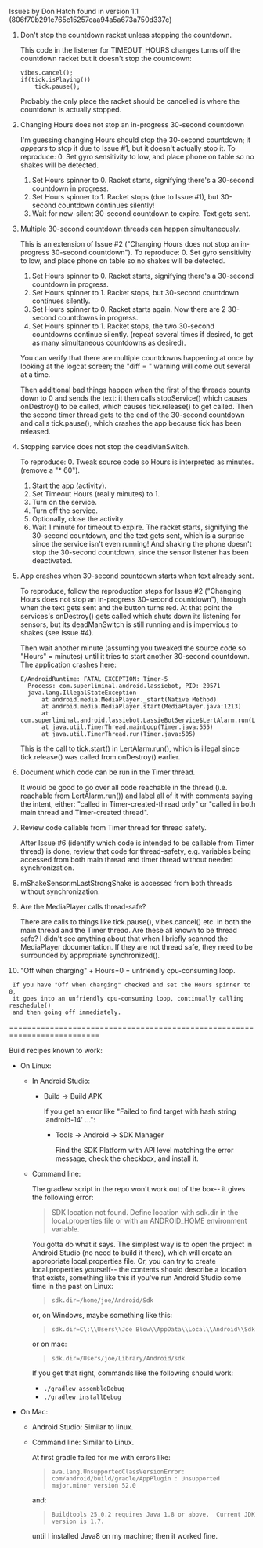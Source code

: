 Issues by Don Hatch found in version 1.1 (806f70b291e765c15257eaa94a5a673a750d337c)

  1. Don't stop the countdown racket unless stopping the countdown.

     This code in the listener for TIMEOUT_HOURS changes
     turns off the countdown racket but it doesn't stop the countdown:

         vibes.cancel();
         if(tick.isPlaying())
             tick.pause();

     Probably the only place the racket should be cancelled is where the countdown is actually stopped.

  2. Changing Hours does not stop an in-progress 30-second countdown

     I'm guessing changing Hours should stop the 30-second countdown;
     it *appears* to stop it due to Issue #1, but it doesn't actually stop it.
     To reproduce:
       0. Set gyro sensitivity to low, and place phone on table so no shakes will be detected.
       1. Set Hours spinner to 0.  Racket starts, signifying there's a 30-second countdown in progress.
       2. Set Hours spinner to 1.  Racket stops (due to Issue #1), but 30-second countdown continues silently!
       3. Wait for now-silent 30-second countdown to expire.  Text gets sent.

  3. Multiple 30-second countdown threads can happen simultaneously.

     This is an extension of Issue #2 ("Changing Hours does not stop an in-progress 30-second countdown").
     To reproduce:
       0. Set gyro sensitivity to low, and place phone on table so no shakes will be detected.
       1. Set Hours spinner to 0.  Racket starts, signifying there's a 30-second countdown in progress.
       2. Set Hours spinner to 1.  Racket stops, but 30-second countdown continues silently.
       3. Set Hours spinner to 0.  Racket starts again. Now there are 2 30-second countdowns in progress.
       4. Set Hours spinner to 1.  Racket stops, the two 30-second countdowns continue silently.
       (repeat several times if desired, to get as many simultaneous countdowns as desired).

      You can verify that there are multiple countdowns happening at once by looking at the logcat screen;
      the "diff = " warning will come out several at a time.

      Then additional bad things happen when the first of the threads counts down to 0 and sends the text:
      it then calls stopService() which causes onDestroy() to be called, which causes tick.release()
      to get called.  Then the second timer thread gets to the end of the 30-second countdown
      and calls tick.pause(), which crashes the app because tick has been released.

  4. Stopping service does not stop the deadManSwitch.

     To reproduce:
       0. Tweak source code so Hours is interpreted as minutes.  (remove a "* 60").
       1. Start the app (activity).
       2. Set Timeout Hours (really minutes) to 1.
       3. Turn on the service.
       4. Turn off the service.
       5. Optionally, close the activity.
       6. Wait 1 minute for timeout to expire.
     The racket starts, signifying the 30-second countdown, and the text gets sent,
     which is a surprise since the service isn't even running!
     And shaking the phone doesn't stop the 30-second countdown,
     since the sensor listener has been deactivated.

  5. App crashes when 30-second countdown starts when text already sent.

     To reproduce, follow the reproduction steps for Issue #2 ("Changing Hours does not stop an in-progress
     30-second countdown"), through when the text gets sent and the button turns red.
     At that point the services's onDestroy() gets called
     which shuts down its listening for sensors, but its deadManSwitch is still
     running and is impervious to shakes (see Issue #4).

     Then wait another minute (assuming you tweaked the source code so "Hours" = minutes)
     until it tries to start another 30-second countdown.
     The application crashes here:

         E/AndroidRuntime: FATAL EXCEPTION: Timer-5
           Process: com.superliminal.android.lassiebot, PID: 20571
           java.lang.IllegalStateException
               at android.media.MediaPlayer._start(Native Method)
               at android.media.MediaPlayer.start(MediaPlayer.java:1213)
               at com.superliminal.android.lassiebot.LassieBotService$LertAlarm.run(LassieBotService.java:119)
               at java.util.TimerThread.mainLoop(Timer.java:555)
               at java.util.TimerThread.run(Timer.java:505)

     This is the call to tick.start() in LertAlarm.run(),
     which is illegal since tick.release() was called from onDestroy() earlier.

  6. Document which code can be run in the Timer thread.

     It would be good to go over all code reachable in the thread (i.e. reachable from LertAlarm.run())
     and label all of it with comments saying the intent, either:
     "called in Timer-created-thread only" or "called in both main thread and Timer-created thread".

  7. Review code callable from Timer thread for thread safety.

     After Issue #6 (identify which code is intended to be callable from Timer thread) is done,
     review that code for thread-safety, e.g. variables being accessed
     from both main thread and timer thread without needed synchronization.

  8. mShakeSensor.mLastStrongShake is accessed from both threads without synchronization.

  9. Are the MediaPlayer calls thread-safe?

     There are calls to things like tick.pause(), vibes.cancel() etc. in both the main thread and the Timer thread.
     Are these all known to be thread safe?  I didn't see anything about that when I briefly scanned the MediaPlayer documentation.
     If they are not thread safe, they need to be surrounded by appropriate synchronized().

  10. "Off when charging" + Hours=0 = unfriendly cpu-consuming loop.

     If you have "Off when charging" checked and set the Hours spinner to 0,
     it goes into an unfriendly cpu-consuming loop, continually calling reschedule()
     and then going off immediately.

==========================================================================

Build recipes known to work:

  * On Linux:

    * In Android Studio:
      * Build -> Build APK

        If you get an error like "Failed to find target with hash string 'android-14' ...":
          * Tools -> Android -> SDK Manager

            Find the SDK Platform with API level matching the error message, check the checkbox, and install it.

    * Command line:

      The gradlew script in the repo won't work out of the box--
      it gives the following error:
        > SDK location not found. Define location with sdk.dir in the
        local.properties file or with an ANDROID_HOME environment variable.

      You gotta do what it says.  The simplest way is to open
      the project in Android Studio (no need to build it there),
      which will create an appropriate local.properties file.
      Or, you can try to create local.properties yourself-- the contents should
      describe a location that exists, something like this if you've run
      Android Studio some time in the past on Linux:

        > `sdk.dir=/home/joe/Android/Sdk`

      or, on Windows, maybe something like this:

        > `sdk.dir=C\:\\Users\\Joe Blow\\AppData\\Local\\Android\\Sdk`

      or on mac:

        > `sdk.dir=/Users/joe/Library/Android/sdk`

      If you get that right, commands like the following should work:
        * `./gradlew assembleDebug`
        * `./gradlew installDebug`

  * On Mac:

    * Android Studio: Similar to linux.

    * Command line: Similar to Linux.

      At first gradle failed for me with errors like:
       > `ava.lang.UnsupportedClassVersionError: com/android/build/gradle/AppPlugin : Unsupported major.minor version 52.0`

      and:
       > `Buildtools 25.0.2 requires Java 1.8 or above.  Current JDK version is 1.7.`

      until I installed Java8 on my machine; then it worked fine.
